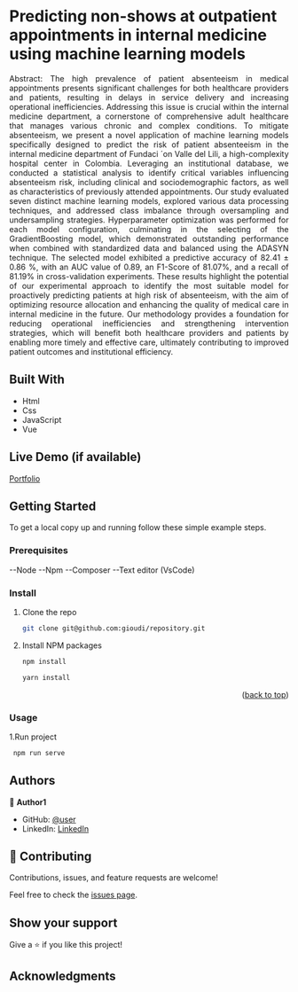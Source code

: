 <a name="readme-top"></a>

# Predicting non-shows at outpatient appointments in internal medicine using machine learning models

<p align="justify">
Abstract: The high prevalence of patient absenteeism in medical appointments presents significant challenges for both healthcare providers and patients, resulting in delays in service delivery and increasing operational inefficiencies. Addressing this issue is crucial within the internal medicine department, a cornerstone of comprehensive adult healthcare that manages various chronic and complex conditions. To mitigate absenteeism, we present a novel application of machine learning models specifically designed to predict the risk of patient absenteeism in the internal medicine department of Fundaci ´on Valle del Lili, a high-complexity hospital center in Colombia. Leveraging an institutional database, we conducted a statistical analysis to identify critical variables influencing absenteeism risk, including clinical and sociodemographic factors, as well as characteristics of previously attended appointments. Our study evaluated seven distinct machine learning models, explored various data processing techniques, and addressed class imbalance through oversampling and undersampling strategies. Hyperparameter optimization was performed for each model configuration, culminating in the selecting of the GradientBoosting model, which demonstrated outstanding performance when combined with standardized data and balanced using the ADASYN technique. The selected model exhibited a predictive accuracy of 82.41 ± 0.86 %, with an AUC value of 0.89, an F1-Score of 81.07%, and a recall of 81.19% in cross-validation experiments. These results highlight the potential of our experimental approach to identify the most suitable model for proactively predicting patients at high risk of absenteeism, with the aim of optimizing resource allocation and enhancing the quality of medical care in internal medicine in the future. Our methodology provides a foundation for reducing operational inefficiencies and strengthening intervention strategies, which will benefit both healthcare providers and patients by enabling more timely and effective care, ultimately contributing to improved patient outcomes and institutional efficiency.
</p>

## Built With

- Html
- Css
- JavaScript
- Vue 


## Live Demo (if available)

[Portfolio](https://gioudi.github.io/repository)

## Getting Started

To get a local copy up and running follow these simple example steps.

### Prerequisites

--Node 
--Npm 
--Composer 
--Text editor (VsCode)

### Install

1. Clone the repo
   ```sh
   git clone git@github.com:gioudi/repository.git
   ```
2. Install NPM packages
   ```sh
   npm install
   ```
   ```sh
   yarn install
   ```

<p align="right">(<a href="#readme-top">back to top</a>)</p>

### Usage

1.Run project

```sh
 npm run serve
```

## Authors

👤 **Author1**

- GitHub: [@user](https://github.com/user)
- LinkedIn: [LinkedIn](https://www.linkedin.com/in/user/)

## 🤝 Contributing

Contributions, issues, and feature requests are welcome!

Feel free to check the [issues page](https://github.com/use/repository/issues).

## Show your support

Give a ⭐️ if you like this project!

## Acknowledgments
